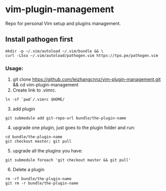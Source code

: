 # vim-plugin-management
Repo for personal Vim setup and plugins management.

## Install pathogen first
```
mkdir -p ~/.vim/autoload ~/.vim/bundle && \
curl -LSso ~/.vim/autoload/pathogen.vim https://tpo.pe/pathogen.vim
```

### Usage:
1. git clone https://github.com/leizhangcnnz/vim-plugin-management.git && cd vim-plugin-management
2. Create link to .vimrc.
```
ln -sf `pwd`/.vimrc $HOME/
```
3. add plugin
```
git submodule add git-repo-url bundle/the-plugin-name
```
4. upgrade one plugin, just goes to the plugin folder and run:
```
cd bundle/the-plugin-name
git checkout master; git pull
```
5. upgrade all the plugins you have:
```
git submodule foreach 'git checkout master && git pull'
```
6. Delete a plugin
```
rm -rf bundle/the-plugin-name
git rm -r bundle/the-plugin-name
```
